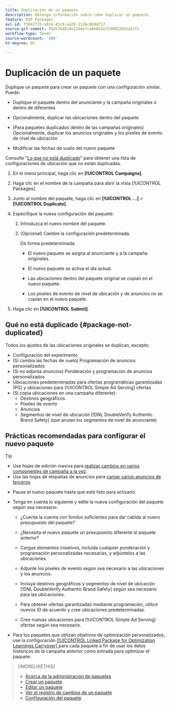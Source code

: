 ```yaml
---
title: Duplicación de un paquete
description: Obtenga información sobre cómo duplicar un paquete.
feature: DSP Packages
exl-id: 75842776-a024-43c9-aaf8-1126c0b9d717
source-git-commit: 762b78d8c8e1258efca6b8e1e37d09528d3a51f1
workflow-type: tm+mt
source-wordcount: '399'
ht-degree: 0%

---
```


# Duplicación de un paquete

Duplique un paquete para crear un paquete con una configuración similar. Puede:

* Duplique el paquete dentro del anunciante y la campaña originales o dentro de diferentes

* Opcionalmente, duplicar las ubicaciones dentro del paquete

* (Para paquetes duplicados dentro de las campañas originales) Opcionalmente, duplicar los anuncios originales y los píxeles de evento de nivel de ubicación

* Modificar las fechas de vuelo del nuevo paquete

Consulte &quot;[Lo que no está duplicado](#package-not-duplicated)&quot; para obtener una lista de configuraciones de ubicación que no están duplicadas.

1. En el menú principal, haga clic en **[!UICONTROL Campaigns]**.

1. Haga clic en el nombre de la campaña para abrir la vista [!UICONTROL Packages].

1. Junto al nombre del paquete, haga clic en **[!UICONTROL ...]** > **[!UICONTROL Duplicate]**.

1. Especifique la nueva configuración del paquete:

   1. Introduzca el nuevo nombre del paquete.

   1. (Opcional) Cambie la configuración predeterminada.

      De forma predeterminada:

      * El nuevo paquete se asigna al anunciante y a la campaña originales.

      * El nuevo paquete se activa el día actual.<!-- and the flight continues for NN  days. -->

      * Las ubicaciones dentro del paquete original se copian en el nuevo paquete.

      * Los píxeles de evento de nivel de ubicación y de anuncios no se copian en el nuevo paquete.

1. Haga clic en **[!UICONTROL Submit]**.

## Qué no está duplicado {#package-not-duplicated}

Todos los ajustes de las ubicaciones originales se duplican, excepto:

* Configuración del experimento
* (Si cambia las fechas de vuelo) Programación de anuncios personalizados
* (Si no adjunta anuncios) Ponderación y programación de anuncios personalizados
* Ubicaciones predeterminadas para ofertas programáticas garantizadas (PG) y ubicaciones para [!UICONTROL Simple Ad Serving] ofertas
* (Si copia ubicaciones en una campaña diferente):
   * Destinos geográficos
   * Píxeles de evento
   * Anuncios
   * Segmentos de nivel de ubicación [!DNL DoubleVerify Authentic Brand Safety] (que anulan los segmentos de nivel de anunciante)

## Prácticas recomendadas para configurar el nuevo paquete

>[!TIP]
>
>* Use hojas de edición masiva para [realizar cambios en varios componentes de campaña a la vez](/help/dsp/campaign-management/campaign-components-review-edit.md).
>* Use las hojas de etiquetas de anuncios para [cargar varios anuncios de terceros](/help/dsp/campaign-management/ads/ad-create-multiple.md).

* Pause el nuevo paquete hasta que esté listo para activarlo.

* Tenga en cuenta lo siguiente y edite la nueva configuración del paquete según sea necesario:

   * ¿Cuenta la cuenta con fondos suficientes para dar cabida al nuevo presupuesto del paquete?

   * ¿Necesita el nuevo paquete un presupuesto diferente al paquete anterior?

   * Cargue elementos creativos, incluida cualquier ponderación y programación personalizadas necesarias, y adjúntelos a las ubicaciones.

   * Adjunte los píxeles de evento según sea necesario a las ubicaciones y los anuncios.

   * Incluya destinos geográficos y segmentos de nivel de ubicación [!DNL DoubleVerify Authentic Brand Safety] según sea necesario para las ubicaciones.

   * Para obtener ofertas garantizadas mediante programación, utilice nuevos ID de acuerdo y cree ubicaciones predeterminadas.

   * Cree nuevas ubicaciones para [!UICONTROL Simple Ad Serving] ofertas según sea necesario.

* Para los paquetes que utilizan objetivos de optimización personalizados, use la configuración [[!UICONTROL Linked Package for Optimization Learnings Carryover] ](/help/dsp/campaign-management/packages/package-settings.md) para cada paquete a fin de usar los datos históricos de la campaña anterior como entrada para optimizar el paquete.

>[!MORELIKETHIS]
>
>* [Acerca de la administración de paquetes](package-about.md)
>* [Crear un paquete](package-create.md)
>* [Editar un paquete](package-edit.md)
>* [Ver el registro de cambios de un paquete](package-change-log.md)
>* [Configuración del paquete](package-settings.md)
